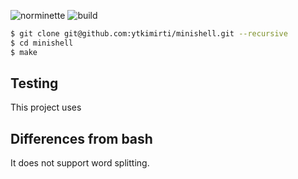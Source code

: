 ![norminette](https://github.com/ytkimirti/minishell/workflows/norminette/badge.svg)
![build](https://github.com/ytkimirti/minishell/workflows/build-and-test/badge.svg)

```sh
$ git clone git@github.com:ytkimirti/minishell.git --recursive
$ cd minishell
$ make
```

## Testing

This project uses

## Differences from bash

It does not support word splitting.
